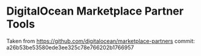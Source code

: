 # DigitalOcean Marketplace Partner Tools

Taken from https://github.com/digitalocean/marketplace-partners
commit: a26b53be53580ede3ee325c78e766202b1766957